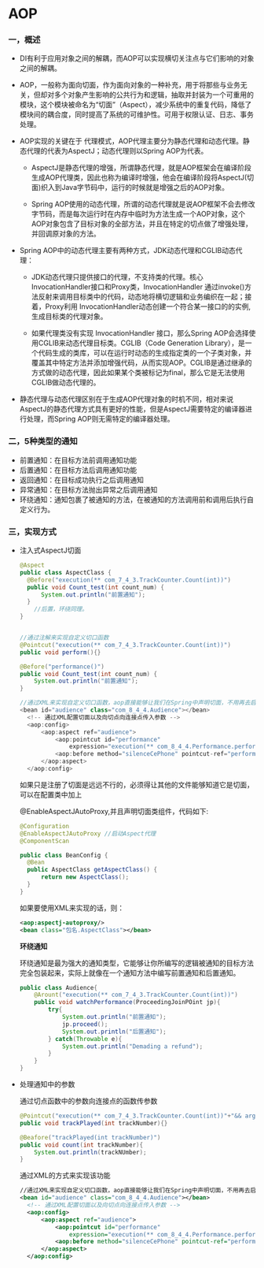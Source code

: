 # AOP

### 一，概述

+ DI有利于应用对象之间的解耦，而AOP可以实现横切关注点与它们影响的对象之间的解耦。

+ AOP，一般称为面向切面，作为面向对象的一种补充，用于将那些与业务无关，但却对多个对象产生影响的公共行为和逻辑，抽取并封装为一个可重用的模块，这个模块被命名为“切面”（Aspect），减少系统中的重复代码，降低了模块间的耦合度，同时提高了系统的可维护性。可用于权限认证、日志、事务处理。

+ AOP实现的关键在于 代理模式，AOP代理主要分为静态代理和动态代理。静态代理的代表为AspectJ；动态代理则以Spring AOP为代表。

     + AspectJ是静态代理的增强，所谓静态代理，就是AOP框架会在编译阶段生成AOP代理类，因此也称为编译时增强，他会在编译阶段将AspectJ(切面)织入到Java字节码中，运行的时候就是增强之后的AOP对象。

     + Spring AOP使用的动态代理，所谓的动态代理就是说AOP框架不会去修改字节码，而是每次运行时在内存中临时为方法生成一个AOP对象，这个AOP对象包含了目标对象的全部方法，并且在特定的切点做了增强处理，并回调原对象的方法。


+ Spring AOP中的动态代理主要有两种方式，JDK动态代理和CGLIB动态代理：

  + JDK动态代理只提供接口的代理，不支持类的代理。核心InvocationHandler接口和Proxy类，InvocationHandler 通过invoke()方法反射来调用目标类中的代码，动态地将横切逻辑和业务编织在一起；接着，Proxy利用 InvocationHandler动态创建一个符合某一接口的的实例,  生成目标类的代理对象。

  + 如果代理类没有实现 InvocationHandler 接口，那么Spring AOP会选择使用CGLIB来动态代理目标类。CGLIB（Code Generation Library），是一个代码生成的类库，可以在运行时动态的生成指定类的一个子类对象，并覆盖其中特定方法并添加增强代码，从而实现AOP。CGLIB是通过继承的方式做的动态代理，因此如果某个类被标记为final，那么它是无法使用CGLIB做动态代理的。

+ 静态代理与动态代理区别在于生成AOP代理对象的时机不同，相对来说AspectJ的静态代理方式具有更好的性能，但是AspectJ需要特定的编译器进行处理，而Spring AOP则无需特定的编译器处理。

### 二，5种类型的通知

+ 前置通知：在目标方法前调用通知功能
+ 后置通知：在目标方法后调用通知功能
+ 返回通知：在目标成功执行之后调用通知
+ 异常通知：在目标方法抛出异常之后调用通知
+ 环绕通知：通知包裹了被通知的方法，在被通知的方法调用前和调用后执行自定义行为。

### 三，实现方式

+ 注入式AspectJ切面

  ~~~ java
  @Aspect
  public class AspectClass {
  	@Before("execution(** com_7_4_3.TrackCounter.Count(int))")
  	public void Count_test(int count_num) {
  		System.out.println("前置通知");
  	}	
      //后置，环绕同理。
  }
  
  
  //通过注解来实现自定义切口函数
  @Pointcut("execution(** com_7_4_3.TrackCounter.Count(int))")
  public void perform(){}
  
  @Before("performance()")
  public void Count_test(int count_num) {
      System.out.println("前置通知");
  }
  
  //通过XML来实现自定义切口函数，aop直接能够让我们在Spring中声明切面，不用再去启动代理操做
  <bean id="audience" class="com_8_4_4.Audience"></bean>
  	<!-- 通过XML配置切面以及向切点向连接点传入参数 -->
  	<aop:config>
  		<aop:aspect ref="audience">
  			<aop:pointcut id="performance"
  				expression="execution(** com_8_4_4.Performance.perform(int)) and args(count)"></aop:pointcut>     //自定义切点函数名称
  			<aop:before method="silenceCePhone" pointcut-ref="performance" />
  		</aop:aspect>
  	</aop:config>
  
  ~~~



  如果只是注册了切面是远远不行的，必须得让其他的文件能够知道它是切面，可以在配置类中加上

  @EnableAspectJAutoProxy,并且声明切面类组件，代码如下:

  ~~~ java
  @Configuration
  @EnableAspectJAutoProxy //启动Aspect代理
  @ComponentScan
  
  public class BeanConfig {
  	@Bean
  	public AspectClass getAspectClass() {
  		return new AspectClass();
  	}
  }
  ~~~

  如果要使用XML来实现的话，则：

  ~~~ xml
  <aop:aspectj-autoproxy/>
  <bean class="包名.AspectClass"></bean>
  ~~~



 	 **环绕通知**

  环绕通知是最为强大的通知类型，它能够让你所编写的逻辑被通知的目标方法完全包装起来，实际上就像在一个通知方法中编写前置通知和后置通知。

  ~~~ java
  public class Audience{
      @Arount("execution(** com_7_4_3.TrackCounter.Count(int))")
      public void watchPerformance(ProceedingJoinPOint jp){
          try{
              System.out.println("前置通知");
              jp.proceed();
              System.out.println("后置通知");
          } catch(Throwable e){
              System.out.println("Demading a refund");
          }
      }   
  }
  ~~~

+ 处理通知中的参数

  通过切点函数中的参数向连接点的函数传参数

  ~~~ java
  @Pointcut("execution(** com_7_4_3.TrackCounter.Count(int))"+"&& args(trackNUmber)")
  public void trackPlayed(int trackNumber){}
  
  @Beafore("trackPlayed(int trackNumber)")
  public void count(int trackNumber){
      System.out.println(trackNUmber);
  }
  ~~~

  通过XML的方式来实现该功能

  ~~~ xml
  //通过XML来实现自定义切口函数，aop直接能够让我们在Spring中声明切面，不用再去启动代理操做
  <bean id="audience" class="com_8_4_4.Audience"></bean>
  	<!-- 通过XML配置切面以及向切点向连接点传入参数 -->
  	<aop:config>
  		<aop:aspect ref="audience">
  			<aop:pointcut id="performance"
  				expression="execution(** com_8_4_4.Performance.perform(int)) and args(count)"></aop:pointcut>     //自定义切点函数名称
  			<aop:before method="silenceCePhone" pointcut-ref="performance" />
  		</aop:aspect>
  	</aop:config>
  ~~~
